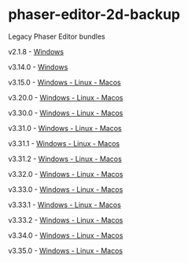 # phaser-editor-2d-backup
Legacy Phaser Editor bundles

v2.1.8  - [Windows](https://github.com/Ariorh1337/phaser-editor-2d-backup/releases/tag/v2.1.8)

v3.14.0 - [Windows](https://github.com/Ariorh1337/phaser-editor-2d-backup/releases/tag/v3.14.0)

v3.15.0 - [Windows - Linux - Macos](https://github.com/Ariorh1337/phaser-editor-2d-backup/releases/tag/v3.15.0)

v3.20.0 - [Windows - Linux - Macos](https://github.com/Ariorh1337/phaser-editor-2d-backup/releases/tag/v3.20.0)

v3.30.0 - [Windows - Linux - Macos](https://github.com/Ariorh1337/phaser-editor-2d-backup/releases/tag/v3.30.0)

v3.31.0 - [Windows - Linux - Macos](https://github.com/Ariorh1337/phaser-editor-2d-backup/releases/tag/v3.31.0)

v3.31.1 - [Windows - Linux - Macos](https://github.com/Ariorh1337/phaser-editor-2d-backup/releases/tag/v3.31.1)

v3.31.2 - [Windows - Linux - Macos](https://github.com/Ariorh1337/phaser-editor-2d-backup/releases/tag/v3.31.2)

v3.32.0 - [Windows - Linux - Macos](https://github.com/Ariorh1337/phaser-editor-2d-backup/releases/tag/v3.32.0)

v3.33.0 - [Windows - Linux - Macos](https://github.com/Ariorh1337/phaser-editor-2d-backup/releases/tag/v3.33.0)

v3.33.1 - [Windows - Linux - Macos](https://github.com/Ariorh1337/phaser-editor-2d-backup/releases/tag/v3.33.1)

v3.33.2 - [Windows - Linux - Macos](https://github.com/Ariorh1337/phaser-editor-2d-backup/releases/tag/v3.33.2)

v3.34.0 - [Windows - Linux - Macos](https://github.com/Ariorh1337/phaser-editor-2d-backup/releases/tag/v3.34.0)

v3.35.0 - [Windows - Linux - Macos](https://github.com/Ariorh1337/phaser-editor-2d-backup/releases/tag/v3.35.0)
